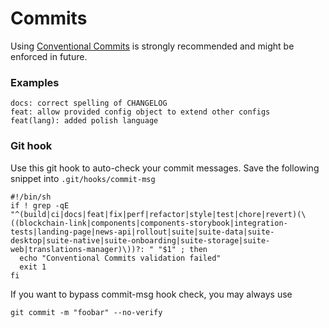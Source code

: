 # Commits

Using [Conventional Commits](https://www.conventionalcommits.org/en/v1.0.0/) is strongly recommended and might be enforced in future.

### Examples

```
docs: correct spelling of CHANGELOG
feat: allow provided config object to extend other configs
feat(lang): added polish language
```

### Git hook

Use this git hook to auto-check your commit messages. Save the following snippet into `.git/hooks/commit-msg`

```
#!/bin/sh
if ! grep -qE "^(build|ci|docs|feat|fix|perf|refactor|style|test|chore|revert)(\((blockchain-link|components|components-storybook|integration-tests|landing-page|news-api|rollout|suite|suite-data|suite-desktop|suite-native|suite-onboarding|suite-storage|suite-web|translations-manager)\))?: " "$1" ; then
  echo "Conventional Commits validation failed"
  exit 1
fi
```

If you want to bypass commit-msg hook check, you may always use

```
git commit -m "foobar" --no-verify
```
